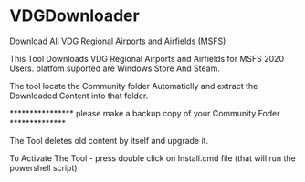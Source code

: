 # VDGDownloader
Download All VDG Regional Airports and Airfields (MSFS)

This Tool Downloads VDG Regional Airports and Airfields for MSFS 2020 Users.
platfom suported are Windows Store And Steam.

The tool locate the Community folder Automaticlly and extract the Downloaded Content into that folder.

**************** please make a backup copy of your Community Foder   **************

The Tool deletes old content by itself and upgrade it.


To Activate The Tool - press double click on Install.cmd file 
(that will run the powershell script)